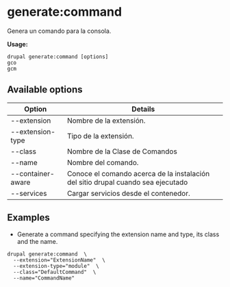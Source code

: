 # generate:command
Genera un comando para la consola.

**Usage:**
```
drupal generate:command [options]
gco
gcm
```

## Available options
Option | Details
-------|-------------
--extension | Nombre de la extensión.
--extension-type | Tipo de la extensión.
--class | Nombre de la Clase de Comandos
--name | Nombre del comando.
--container-aware | Conoce el comando acerca de la instalación del sitio drupal cuando sea ejecutado
--services | Cargar servicios desde el contenedor.

## Examples
* Generate a command specifying the extension name and type, its class and the name.
```
drupal generate:command  \
  --extension="ExtensionName"  \
  --extension-type="module"  \
  --class="DefaultCommand"  \
  --name="CommandName"
```
